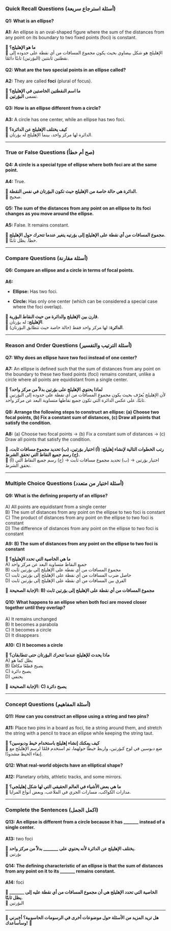 ### **Quick Recall Questions (أسئلة استرجاع سريعة)**

#### **Q1: What is an ellipse?**

**A1:** An ellipse is an oval-shaped figure where the sum of the distances from any point on its boundary to two fixed points (foci) is constant.

**🔹 ما هو الإهليلج؟**  
🔸 الإهليلج هو شكل بيضاوي بحيث يكون مجموع المسافات من أي نقطة على حدوده إلى نقطتين ثابتتين (البؤرتين) ثابتًا دائمًا.

#### **Q2: What are the two special points in an ellipse called?**

**A2:** They are called **foci** (plural of focus).

**🔹 ما اسم النقطتين الخاصتين في الإهليلج؟**  
🔸 تسمى **البؤرتين**.

#### **Q3: How is an ellipse different from a circle?**

**A3:** A circle has one center, while an ellipse has two foci.

**🔹 كيف يختلف الإهليلج عن الدائرة؟**  
🔸 الدائرة لها مركز واحد، بينما الإهليلج له بؤرتان.

---

### **True or False Questions (صح أم خطأ)**

#### **Q4: A circle is a special type of ellipse where both foci are at the same point.**

**A4:** True.

**🔹 الدائرة هي حالة خاصة من الإهليلج حيث تكون البؤرتان في نفس النقطة.**  
🔸 صحيح.

#### **Q5: The sum of the distances from any point on an ellipse to its foci changes as you move around the ellipse.**

**A5:** False. It remains constant.

**🔹 مجموع المسافات من أي نقطة على الإهليلج إلى بؤرتيه يتغير عندما تتحرك حول الإهليلج.**  
🔸 خطأ. يظل ثابتًا.

---

### **Compare Questions (أسئلة مقارنة)**

#### **Q6: Compare an ellipse and a circle in terms of focal points.**

**A6:**

- **Ellipse:** Has two foci.
    
- **Circle:** Has only one center (which can be considered a special case where the foci overlap).
    

**🔹 قارن بين الإهليلج والدائرة من حيث النقاط البؤرية.**  
🔸 **الإهليلج:** له بؤرتان.  
🔸 **الدائرة:** لها مركز واحد فقط (حالة خاصة حيث تتطابق البؤرتان).

---

### **Reason and Order Questions (أسئلة الترتيب والتفسير)**

#### **Q7: Why does an ellipse have two foci instead of one center?**

**A7:** An ellipse is defined such that the sum of distances from any point on the boundary to these two fixed points (foci) remains constant, unlike a circle where all points are equidistant from a single center.

**🔹 لماذا يحتوي الإهليلج على بؤرتين بدلاً من مركز واحد؟**  
🔸 لأن الإهليلج يُعرّف بحيث يكون مجموع المسافات من أي نقطة على حدوده إلى البؤرتين ثابتًا، على عكس الدائرة التي تكون جميع نقاطها متساوية البعد عن مركز واحد.

#### **Q8: Arrange the following steps to construct an ellipse: (a) Choose two focal points, (b) Fix a constant sum of distances, (c) Draw all points that satisfy the condition.**

**A8:** (a) Choose two focal points → (b) Fix a constant sum of distances → (c) Draw all points that satisfy the condition.

**🔹 رتب الخطوات التالية لإنشاء إهليلج: (أ) اختيار بؤرتين، (ب) تحديد مجموع مسافات ثابت، (ج) رسم جميع النقاط التي تحقق الشرط.**  
🔸 (أ) اختيار بؤرتين → (ب) تحديد مجموع مسافات ثابت → (ج) رسم جميع النقاط التي تحقق الشرط.

---

### **Multiple Choice Questions (أسئلة اختيار من متعدد)**

#### **Q9: What is the defining property of an ellipse?**

A) All points are equidistant from a single center  
B) The sum of distances from any point on the ellipse to two foci is constant  
C) The product of distances from any point on the ellipse to two foci is constant  
D) The difference of distances from any point on the ellipse to two foci is constant

**A9:** **B) The sum of distances from any point on the ellipse to two foci is constant**

**🔹 ما هي الخاصية التي تحدد الإهليلج؟**  
A) جميع النقاط متساوية البعد عن مركز واحد  
B) مجموع المسافات من أي نقطة على الإهليلج إلى بؤرتين ثابت  
C) حاصل ضرب المسافات من أي نقطة على الإهليلج إلى بؤرتين ثابت  
D) الفرق بين المسافات من أي نقطة على الإهليلج إلى بؤرتين ثابت

🔸 **الإجابة الصحيحة:** **B) مجموع المسافات من أي نقطة على الإهليلج إلى بؤرتين ثابت**

#### **Q10: What happens to an ellipse when both foci are moved closer together until they overlap?**

A) It remains unchanged  
B) It becomes a parabola  
C) It becomes a circle  
D) It disappears

**A10:** **C) It becomes a circle**

**🔹 ماذا يحدث للإهليلج عندما تتحرك البؤرتان حتى تتطابقان؟**  
A) يظل كما هو  
B) يصبح قطعًا مكافئًا  
C) يصبح دائرة  
D) يختفي

🔸 **الإجابة الصحيحة:** **C) يصبح دائرة**

---

### **Concept Questions (أسئلة المفاهيم)**

#### **Q11: How can you construct an ellipse using a string and two pins?**

**A11:** Place two pins in a board as foci, tie a string around them, and stretch the string with a pencil to trace an ellipse while keeping the string taut.

**🔹 كيف يمكنك إنشاء إهليلج باستخدام خيط ودبوسين؟**  
🔸 ضع دبوسين في لوح كبؤرتين، واربط خيطًا حولهما، ثم استخدم قلمًا لرسم الإهليلج مع إبقاء الخيط مشدودًا.

#### **Q12: What real-world objects have an elliptical shape?**

**A12:** Planetary orbits, athletic tracks, and some mirrors.

**🔹 ما هي بعض الأشياء في العالم الحقيقي التي لها شكل إهليلجي؟**  
🔸 مدارات الكواكب، مسارات الجري في الملاعب، وبعض أنواع المرايا.

---

### **Complete the Sentences (اكمل الجمل)**

#### **Q13: An ellipse is different from a circle because it has _______ instead of a single center.**

**A13:** two foci

**🔹 يختلف الإهليلج عن الدائرة لأنه يحتوي على _______ بدلاً من مركز واحد.**  
🔸 بؤرتين

#### **Q14: The defining characteristic of an ellipse is that the sum of distances from any point on it to its _______ remains constant.**

**A14:** foci

**🔹 الخاصية التي تحدد الإهليلج هي أن مجموع المسافات من أي نقطة عليه إلى _______ يظل ثابتًا.**  
🔸 البؤرتين

---

**🎯 هل تريد المزيد من الأسئلة حول موضوعات أخرى في الرسومات الحاسوبية؟ أخبرني وسأساعدك!** 🚀